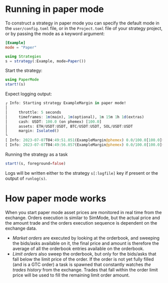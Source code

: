 # Running in paper mode
To construct a strategy in paper mode you can specify the default mode in the `user/config.toml` file, or in the `Project.toml` file of your strategy project, or by passing the mode as a keyword argument:

``` toml
[Example]
mode = "Paper"
```

``` julia
using Strategies
s = strategy(:Example, mode=Paper())
```

Start the strategy:

``` julia
using PaperMode
start!(s)
```

Expect logging output:

``` julia
┌ Info: Starting strategy ExampleMargin in paper mode!
│ 
│     throttle: 5 seconds
│     timeframes: 1m(main), 1m(optional), 1m 15m 1h 1d(extras)
│     cash: USDT: 100.0 (on phemex) [100.0]
│     assets: ETH/USDT:USDT, BTC/USDT:USDT, SOL/USDT:USDT
│     margin: Isolated()
└     
[ Info: 2023-07-07T04:49:51.051(ExampleMargin@phemex) 0.0/100.0[100.0](USDT), orders: 0/0(+/-) trades: 0/0/0(L/S/Q)
[ Info: 2023-07-07T04:49:56.057(ExampleMargin@phemex) 0.0/100.0[100.0](USDT), orders: 0/0(+/-) trades: 0/0/0(L/S/Q)
```

Running the strategy as a task

``` julia
start!(s, foreground=false)
```

Logs will be written either to the strategy `s[:logfile]` key if present or the output of `runlog(s)`.

# How paper mode works
When you start paper mode asset prices are monitored in real time from the exchange. Orders execution is similar to SimMode, but the actual price and the amount trade and the orders execution sequence is dependent on the exchange data. 

- *Market orders* are executed by looking at the orderbook, and sweeping the bids/asks available on it, the final price and amount is therefore the average of all the orderbook entries available on the orderbook.
- *Limit orders* also sweep the orderbook, but only for the bids/asks that fall below the limit price of the order. If the order is not yet fully filled (and is a GTC order) a task is spawned that constantly watches _the trades history_ from the exchange. Trades that fall within the order limit price will be used to fill the remaining limit order amount. 
